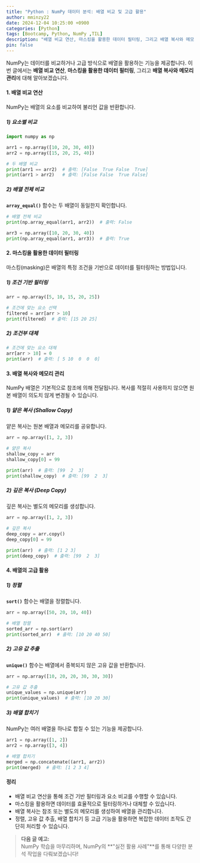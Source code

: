 ```yaml
---
title: "Python : NumPy 데이터 분석: 배열 비교 및 고급 활용"
author: mminzy22
date: 2024-12-04 10:25:00 +0900
categories: [Python]
tags: [Bootcamp, Python, NumPy ,TIL]
description: "배열 비교 연산, 마스킹을 활용한 데이터 필터링, 그리고 배열 복사와 메모리 관리"
pin: false
---
```




NumPy는 데이터를 비교하거나 고급 방식으로 배열을 활용하는 기능을 제공합니다. 이번 글에서는 **배열 비교 연산**, **마스킹을 활용한 데이터 필터링**, 그리고 **배열 복사와 메모리 관리**에 대해 알아보겠습니다.


#### 1. 배열 비교 연산

NumPy는 배열의 요소를 비교하여 불리언 값을 반환합니다.


##### 1) 요소별 비교

```python
import numpy as np

arr1 = np.array([10, 20, 30, 40])
arr2 = np.array([15, 20, 25, 40])

# 두 배열 비교
print(arr1 == arr2)  # 출력: [False  True False  True]
print(arr1 > arr2)   # 출력: [False False  True False]
```


##### 2) 배열 전체 비교

**`array_equal()`** 함수는 두 배열이 동일한지 확인합니다.

```python
# 배열 전체 비교
print(np.array_equal(arr1, arr2))  # 출력: False

arr3 = np.array([10, 20, 30, 40])
print(np.array_equal(arr1, arr3))  # 출력: True
```


#### 2. 마스킹을 활용한 데이터 필터링

마스킹(masking)은 배열의 특정 조건을 기반으로 데이터를 필터링하는 방법입니다.


##### 1) 조건 기반 필터링

```python
arr = np.array([5, 10, 15, 20, 25])

# 조건에 맞는 요소 선택
filtered = arr[arr > 10]
print(filtered)  # 출력: [15 20 25]
```

##### 2) 조건부 대체

```python
# 조건에 맞는 요소 대체
arr[arr > 10] = 0
print(arr)  # 출력: [ 5 10  0  0  0]
```


#### 3. 배열 복사와 메모리 관리

NumPy 배열은 기본적으로 참조에 의해 전달됩니다. 복사를 적절히 사용하지 않으면 원본 배열이 의도치 않게 변경될 수 있습니다.


##### 1) 얕은 복사 (Shallow Copy)

얕은 복사는 원본 배열과 메모리를 공유합니다.

```python
arr = np.array([1, 2, 3])

# 얕은 복사
shallow_copy = arr
shallow_copy[0] = 99

print(arr)  # 출력: [99  2  3]
print(shallow_copy)  # 출력: [99  2  3]
```


##### 2) 깊은 복사 (Deep Copy)

깊은 복사는 별도의 메모리를 생성합니다.

```python
arr = np.array([1, 2, 3])

# 깊은 복사
deep_copy = arr.copy()
deep_copy[0] = 99

print(arr)  # 출력: [1 2 3]
print(deep_copy)  # 출력: [99  2  3]
```


#### 4. 배열의 고급 활용


##### 1) 정렬

**`sort()`** 함수는 배열을 정렬합니다.

```python
arr = np.array([50, 20, 10, 40])

# 배열 정렬
sorted_arr = np.sort(arr)
print(sorted_arr)  # 출력: [10 20 40 50]
```


##### 2) 고유 값 추출

**`unique()`** 함수는 배열에서 중복되지 않은 고유 값을 반환합니다.

```python
arr = np.array([10, 20, 20, 30, 30, 30])

# 고유 값 추출
unique_values = np.unique(arr)
print(unique_values)  # 출력: [10 20 30]
```


##### 3) 배열 합치기

NumPy는 여러 배열을 하나로 합칠 수 있는 기능을 제공합니다.

```python
arr1 = np.array([1, 2])
arr2 = np.array([3, 4])

# 배열 합치기
merged = np.concatenate((arr1, arr2))
print(merged)  # 출력: [1 2 3 4]
```


#### 정리

- 배열 비교 연산을 통해 조건 기반 필터링과 요소 비교를 수행할 수 있습니다.
- 마스킹을 활용하면 데이터를 효율적으로 필터링하거나 대체할 수 있습니다.
- 배열 복사는 참조 또는 별도의 메모리를 생성하여 배열을 관리합니다.
- 정렬, 고유 값 추출, 배열 합치기 등 고급 기능을 활용하면 복잡한 데이터 조작도 간단히 처리할 수 있습니다.

> **다음 글 예고:**  
> NumPy 학습을 마무리하며, NumPy의 **"실전 활용 사례"**를 통해 다양한 분석 작업을 다뤄보겠습니다!
